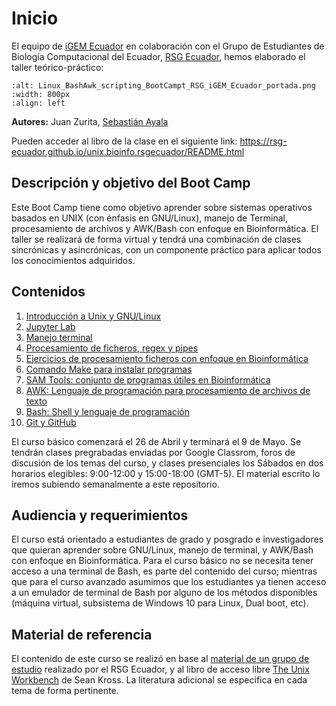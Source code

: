 # Inicio
El equipo de [iGEM Ecuador](https://www.facebook.com/iGEMECUADOR) en colaboración con el Grupo de Estudiantes de Biología Computacional del Ecuador, [RSG Ecuador](https://rsg-ecuador.iscbsc.org/), hemos elaborado el taller teórico-práctico:

```{image} Linux_BashAwk_scripting_BootCampt_RSG_iGEM_Ecuador_portada.png
:alt: Linux_BashAwk_scripting_BootCampt_RSG_iGEM_Ecuador_portada.png
:width: 800px
:align: left
```
    
**Autores:** Juan Zurita, [Sebastián Ayala](https://asar1245.github.io/Sebastian-AyalaRuano/)

Pueden acceder al libro de la clase en el siguiente link: https://rsg-ecuador.github.io/unix.bioinfo.rsgecuador/README.html

## Descripción y objetivo del Boot Camp

Este Boot Camp tiene como objetivo aprender sobre sistemas operativos basados en UNIX (con énfasis en GNU/Linux), manejo de Terminal, procesamiento de archivos y AWK/Bash con enfoque en Bioinformática. El taller se realizará de forma virtual y tendrá una combinación de clases sincrónicas y asincrónicas, con un componente práctico para aplicar todos los conocimientos adquiridos. 

## Contenidos
1. [Introducción a Unix y GNU/Linux](./content/Curso_basico/01_Unix_GNU-Linux/0_Resumen.md)
2. [Jupyter Lab](./content/Curso_basico/02_JupyterLab/0_Resumen.md)
3. [Manejo terminal](./content/Curso_basico/03_Manejo_terminal/0_Resumen.md)
4. [Procesamiento de ficheros, regex y pipes](./content/Curso_basico/04_Procesamiento_ficheros_regex_pipes/0_Resumen.md)
5. [Ejercicios de procesamiento ficheros con enfoque en Bioinformática](./content/Curso_basico/05_Ejercicios_procesamiento_ficheros_Bioinfo/0_Resumen.md)
6. [Comando Make para instalar programas](./content/Curso_basico/06_Make/0_Resumen.md)
7. [SAM Tools: conjunto de programas útiles en Bioinformática](./content/Curso_basico/07_SAM_Tools/0_Resumen.md)
8. [AWK: Lenguaje de programación para procesamiento de archivos de texto](./content/Curso_avanzado/01_AWK/0_Resumen.md)
9. [Bash: Shell y lenguaje de programación](./content/Curso_avanzado/02_Bash/0_Resumen.md)
10. [Git y GitHub](./content/Curso_avanzado/03_Git_GitHub/0_Resumen.md)

El curso básico comenzará el 26 de Abril y terminará el 9 de Mayo. Se tendrán clases pregrabadas enviadas por Google Classrom, foros de discusión de los temas del curso, y clases presenciales los Sábados en dos horarios elegibles: 9:00-12:00 y 15:00-18:00 (GMT-5). El material escrito lo iremos subiendo semanalmente a este repositorio. 

## Audiencia y requerimientos
El curso está orientado a estudiantes de grado y posgrado e investigadores que quieran aprender sobre GNU/Linux, manejo de terminal, y AWK/Bash con enfoque en Bioinformática. Para el curso básico no se necesita tener acceso a una terminal de Bash, es parte del contenido del curso; mientras que para el curso avanzado asumimos que los estudiantes ya tienen acceso a un emulador de terminal de Bash por alguno de los métodos disponibles (máquina virtual, subsistema de Windows 10 para Linux, Dual boot, etc). 

## Material de referencia
El contenido de  este curso se realizó en base al [material de un grupo de estudio](https://github.com/RSG-Ecuador/Grupo-De-Estudio-Linux-Bash) realizado por el RSG Ecuador, y al libro de acceso libre [The Unix Workbench](https://leanpub.com/unix) de Sean Kross. La literatura adicional se especifica en cada tema de forma pertinente. 

